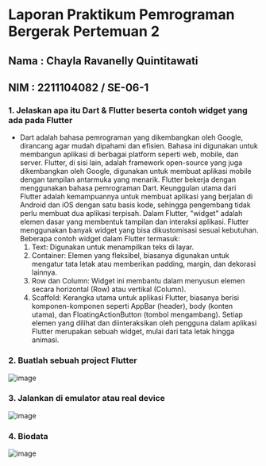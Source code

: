 # Laporan Praktikum Pemrograman Bergerak Pertemuan 2

## Nama : Chayla Ravanelly Quintitawati

## NIM : 2211104082 / SE-06-1

### 1. Jelaskan apa itu Dart & Flutter beserta contoh widget yang ada pada Flutter

- Dart adalah bahasa pemrograman yang dikembangkan oleh Google, dirancang agar mudah dipahami dan efisien. Bahasa ini digunakan untuk membangun aplikasi di berbagai platform seperti web, mobile, dan server.
  Flutter, di sisi lain, adalah framework open-source yang juga dikembangkan oleh Google, digunakan untuk membuat aplikasi mobile dengan tampilan antarmuka yang menarik. Flutter bekerja dengan menggunakan bahasa pemrograman Dart. Keunggulan utama dari Flutter adalah kemampuannya untuk membuat aplikasi yang berjalan di Android dan iOS dengan satu basis kode, sehingga pengembang tidak perlu membuat dua aplikasi terpisah.
  Dalam Flutter, "widget" adalah elemen dasar yang membentuk tampilan dan interaksi aplikasi. Flutter menggunakan banyak widget yang bisa dikustomisasi sesuai kebutuhan. Beberapa contoh widget dalam Flutter termasuk:
  1. Text: Digunakan untuk menampilkan teks di layar.
  2. Container: Elemen yang fleksibel, biasanya digunakan untuk mengatur tata letak atau memberikan padding, margin, dan dekorasi lainnya.
  3. Row dan Column: Widget ini membantu dalam menyusun elemen secara horizontal (Row) atau vertikal (Column).
  4. Scaffold: Kerangka utama untuk aplikasi Flutter, biasanya berisi komponen-komponen seperti AppBar (header), body (konten utama), dan FloatingActionButton (tombol mengambang).
     Setiap elemen yang dilihat dan diinteraksikan oleh pengguna dalam aplikasi Flutter merupakan sebuah widget, mulai dari tata letak hingga animasi.

### 2. Buatlah sebuah project Flutter

![image](praktikum_2/assets/1.png)

### 3. Jalankan di emulator atau real device

![image](praktikum_2/assets/2.png)

### 4. Biodata

![image](praktikum_2/assets/3.png)
